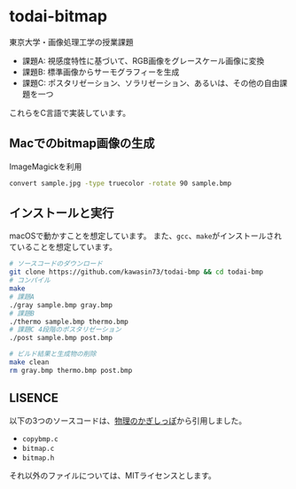# todai-bitmap

東京大学・画像処理工学の授業課題

- 課題A: 視感度特性に基づいて、RGB画像をグレースケール画像に変換
- 課題B: 標準画像からサーモグラフィーを生成
- 課題C: ポスタリゼーション、ソラリゼーション、あるいは、その他の自由課題を一つ

これらをC言語で実装しています。

## Macでのbitmap画像の生成

ImageMagickを利用

```bash
convert sample.jpg -type truecolor -rotate 90 sample.bmp
```

## インストールと実行

macOSで動かすことを想定しています。
また、`gcc`、`make`がインストールされていることを想定しています。

```bash
# ソースコードのダウンロード
git clone https://github.com/kawasin73/todai-bmp && cd todai-bmp
# コンパイル
make
# 課題A
./gray sample.bmp gray.bmp
# 課題B
./thermo sample.bmp thermo.bmp
# 課題C 4段階のポスタリゼーション
./post sample.bmp post.bmp

# ビルド結果と生成物の削除
make clean
rm gray.bmp thermo.bmp post.bmp
```

## LISENCE

以下の3つのソースコードは、[物理のかぎしっぽ](http://hooktail.org/computer/index.php?Bitmap%A5%D5%A5%A1%A5%A4%A5%EB%A4%F2%C6%FE%BD%D0%CE%CF%A4%B7%A4%C6%A4%DF%A4%EB)から引用しました。

- `copybmp.c`
- `bitmap.c`
- `bitmap.h`

それ以外のファイルについては、MITライセンスとします。
